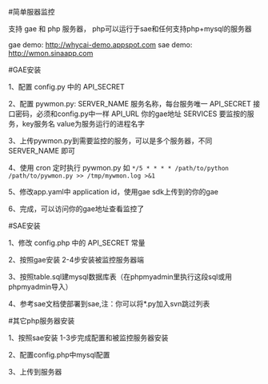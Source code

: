 #简单服器监控

支持 gae 和 php 服务器， php可以运行于sae和任何支持php+mysql的服务器

gae demo: http://whycai-demo.appspot.com
sae demo: http://wmon.sinaapp.com

#GAE安装

1、配置 config.py 中的 API_SECRET

2、配置 pywmon.py:
    SERVER_NAME 服务名称，每台服务唯一
    API_SECRET 接口密码，必须和config.py中一样
    API_URL 你的gae地址
    SERVICES 要监按的服务，key服务名 value为服务运行的进程名字

3、上传pywmon.py到需要监控的服务，可以是多个服务器，不同 SERVER_NAME 即可

4、使用 cron 定时执行 pywmon.py 如 `*/5 * * * * /path/to/python /path/to/pywmon.py >> /tmp/mywmon.log >&1`

5、修改app.yaml中 application id，使用gae sdk上传到的你的gae

6、完成，可以访问你的gae地址查看监控了

#SAE安装

1、修改 config.php 中的 API_SECRET 常量

2、按照gae安装 2-4步安装被监控服务器端

3、按照table.sql建mysql数据库表（在phpmyadmin里执行这段sql或用phpmyadmin导入）

4、参考sae文档使部署到sae,注：你可以将*.py加入svn跳过列表

#其它php服务器安装

1、按照sae安装 1-3步完成配置和被监控服务器安装

2、配置config.php中mysql配置

3、上传到服务器
